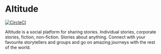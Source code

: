 # Altitude

[![CircleCI](https://circleci.com/gh/madeofhuman/altitude.ng-api.svg?style=svg&circle-token=2ac940751b3b2902fac342c6e969ef85c6e22598)](https://circleci.com/gh/madeofhuman/altitude.ng-api)

Altitude is a social platform for sharing stories. Individual stories, corporate stories, fiction, non-fiction. Stories about anything. Connect with your favourite storytellers and groups and go on amazing journeys with the rest of the world.
